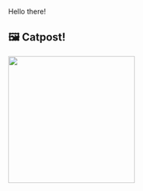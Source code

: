 Hello there!



## 🖼️ Catpost!

<sub>
    <img src="https://cdn2.thecatapi.com/images/a53.jpg" height="256">
</sub>

